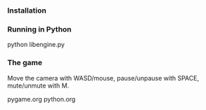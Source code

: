 <Project Horizon>

### Installation


### Running in Python

python libengine.py

### The game

Move the camera with WASD/mouse, pause/unpause with SPACE, mute/unmute with M.


pygame.org python.org

